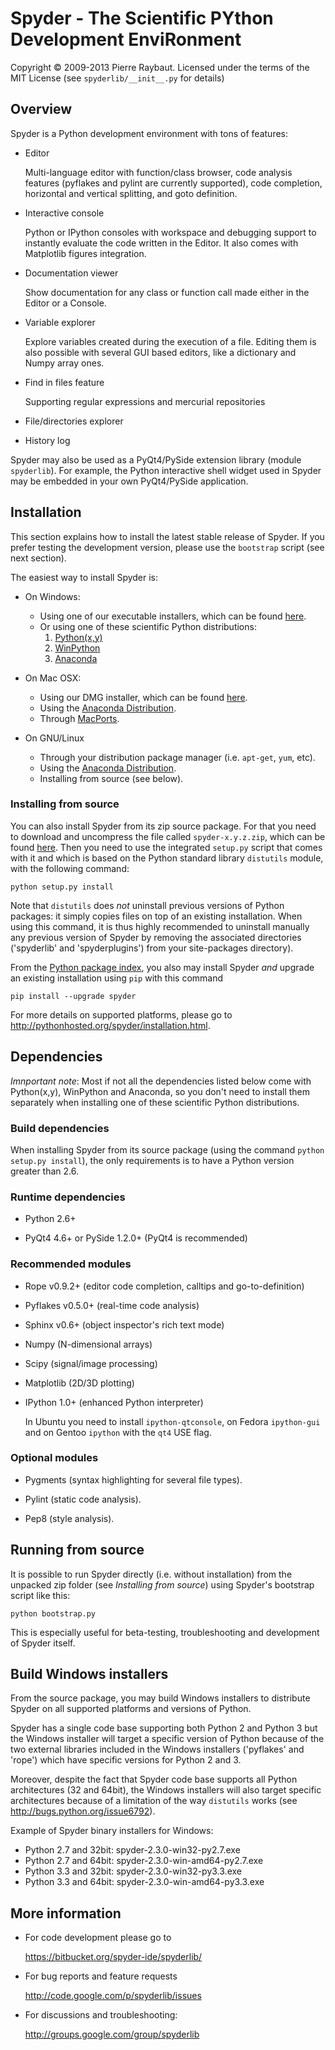 # Spyder - The Scientific PYthon Development EnviRonment

Copyright © 2009-2013 Pierre Raybaut.
Licensed under the terms of the MIT License
(see `spyderlib/__init__.py` for details)


## Overview

Spyder is a Python development environment with tons of features:
    
* Editor
    
    Multi-language editor with function/class browser, code analysis
    features (pyflakes and pylint are currently supported), code
    completion, horizontal and vertical splitting, and goto definition.

* Interactive console

    Python or IPython consoles with workspace and debugging support to
    instantly evaluate the code written in the Editor. It also comes
    with Matplotlib figures integration. 

* Documentation viewer

    Show documentation for any class or function call made either in the
    Editor or a Console.

* Variable explorer

    Explore variables created during the execution of a file. Editing
    them is also possible with several GUI based editors, like a
    dictionary and Numpy array ones.

* Find in files feature

    Supporting regular expressions and mercurial repositories

* File/directories explorer

* History log

Spyder may also be used as a PyQt4/PySide extension library (module 
`spyderlib`). For example, the Python interactive shell widget used in
Spyder may be embedded in your own PyQt4/PySide application.


## Installation
    
This section explains how to install the latest stable release of 
Spyder. If you prefer testing the development version, please use 
the `bootstrap` script (see next section).

The easiest way to install Spyder is:
            
* On Windows:

    - Using one of our executable installers, which can be found
      [here](https://bitbucket.org/spyder-ide/spyderlib/downloads).
    - Or using one of these scientific Python distributions:
        1. [Python(x,y)](http://pythonxy.googlecode.com)
        2. [WinPython](https://winpython.github.io/)
        3. [Anaconda](http://continuum.io/downloads)

* On Mac OSX:

    - Using our DMG installer, which can be found
      [here](https://bitbucket.org/spyder-ide/spyderlib/downloads).
    - Using the [Anaconda Distribution](http://continuum.io/downloads).
    - Through [MacPorts](http://www.macports.org/).
            
* On GNU/Linux

    - Through your distribution package manager (i.e. `apt-get`, `yum`,
    etc).
    - Using the [Anaconda Distribution](http://continuum.io/downloads).
    - Installing from source (see below).

### Installing from source

You can also install Spyder from its zip source package. For that you need to
download and uncompress the file called `spyder-x.y.z.zip`, which can be
found [here](https://bitbucket.org/spyder-ide/spyderlib/downloads). Then you need to
use the integrated `setup.py` script that comes with it and which is based
on the Python standard library `distutils` module, with the following command:

    python setup.py install

Note that `distutils` does *not* uninstall previous versions of Python 
packages: it simply copies files on top of an existing installation. 
When using this command, it is thus highly recommended to uninstall 
manually any previous version of Spyder by removing the associated 
directories ('spyderlib' and 'spyderplugins') from your site-packages 
directory).

From the [Python package index](http://pypi.python.org/pypi), you also
may install Spyder *and* upgrade an existing installation using `pip`
with this command

    pip install --upgrade spyder

For more details on supported platforms, please go to
<http://pythonhosted.org/spyder/installation.html>.


## Dependencies

*Imnportant note*: Most if not all the dependencies listed below come
with Python(x,y), WinPython and Anaconda, so you don't need to install
them separately when installing one of these scientific Python
distributions.

### Build dependencies

When installing Spyder from its source package (using the command
`python setup.py install`), the only requirements is to have a Python version
greater than 2.6.

### Runtime dependencies

* Python 2.6+

* PyQt4 4.6+ or PySide 1.2.0+ (PyQt4 is recommended)
            
### Recommended modules

* Rope v0.9.2+ (editor code completion, calltips and go-to-definition)

* Pyflakes v0.5.0+ (real-time code analysis)

* Sphinx v0.6+ (object inspector's rich text mode)

* Numpy (N-dimensional arrays)

* Scipy (signal/image processing)

* Matplotlib (2D/3D plotting)

* IPython 1.0+ (enhanced Python interpreter)

    In Ubuntu you need to install `ipython-qtconsole`, on Fedora
    `ipython-gui` and on Gentoo `ipython` with the `qt4` USE flag.

### Optional modules

* Pygments (syntax highlighting for several file types).

* Pylint (static code analysis).

* Pep8 (style analysis).


## Running from source

It is possible to run Spyder directly (i.e. without installation)
from the unpacked zip folder (see *Installing from source*) using
Spyder's bootstrap script like this:

    python bootstrap.py

This is especially useful for beta-testing, troubleshooting 
and development of Spyder itself.


## Build Windows installers

From the source package, you may build Windows installers to distribute
Spyder on all supported platforms and versions of Python.

Spyder has a single code base supporting both Python 2 and Python 3 but
the Windows installer will target a specific version of Python because
of the two external libraries included in the Windows installers
('pyflakes' and 'rope') which have specific versions for Python 2 and 3.
 
Moreover, despite the fact that Spyder code base supports all Python
architectures (32 and 64bit), the Windows installers will also target
specific architectures because of a limitation of the way `distutils`
works (see <http://bugs.python.org/issue6792>).

Example of Spyder binary installers for Windows:

* Python 2.7 and 32bit: spyder-2.3.0-win32-py2.7.exe
* Python 2.7 and 64bit: spyder-2.3.0-win-amd64-py2.7.exe
* Python 3.3 and 32bit: spyder-2.3.0-win32-py3.3.exe
* Python 3.3 and 64bit: spyder-2.3.0-win-amd64-py3.3.exe


## More information

* For code development please go to

    <https://bitbucket.org/spyder-ide/spyderlib/>
    
* For bug reports and feature requests
           
    <http://code.google.com/p/spyderlib/issues>

* For discussions and troubleshooting:

    <http://groups.google.com/group/spyderlib>
